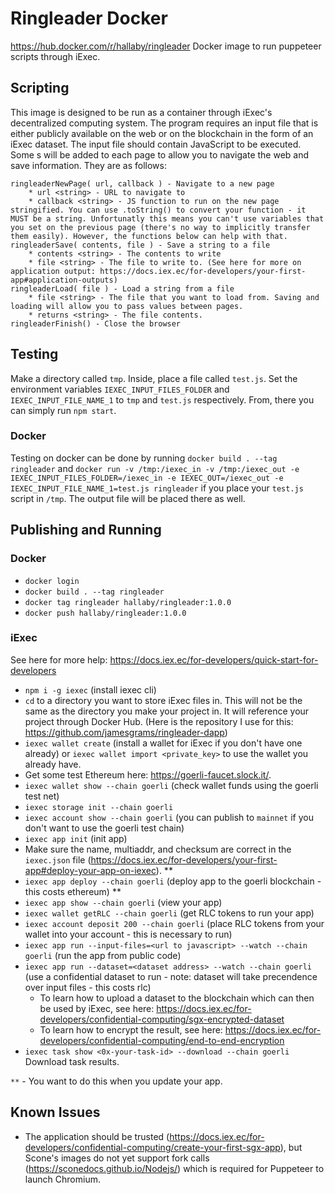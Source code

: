 # Ringleader Docker

https://hub.docker.com/r/hallaby/ringleader
Docker image to run puppeteer scripts through iExec.

## Scripting

This image is designed to be run as a container through iExec's decentralized computing system. The program requires an input file that is either publicly available on the web or on the blockchain in the form of an iExec dataset. The input file should contain JavaScript to be executed. Some s will be added to each page to allow you to navigate the web and save information. They are as follows:

```
ringleaderNewPage( url, callback ) - Navigate to a new page
    * url <string> - URL to navigate to
    * callback <string> - JS function to run on the new page stringified. You can use .toString() to convert your function - it MUST be a string. Unfortunatly this means you can't use variables that you set on the previous page (there's no way to implicitly transfer them easily). However, the functions below can help with that.
ringleaderSave( contents, file ) - Save a string to a file
    * contents <string> - The contents to write
    * file <string> - The file to write to. (See here for more on application output: https://docs.iex.ec/for-developers/your-first-app#application-outputs)
ringleaderLoad( file ) - Load a string from a file
    * file <string> - The file that you want to load from. Saving and loading will allow you to pass values between pages.
    * returns <string> - The file contents.
ringleaderFinish() - Close the browser
```

## Testing

Make a directory called `tmp`. Inside, place a file called `test.js`. Set the environment variables `IEXEC_INPUT_FILES_FOLDER` and `IEXEC_INPUT_FILE_NAME_1` to `tmp` and `test.js` respectively. From, there you can simply run `npm start`.

### Docker

Testing on docker can be done by running `docker build . --tag ringleader` and `docker run -v /tmp:/iexec_in -v /tmp:/iexec_out -e IEXEC_INPUT_FILES_FOLDER=/iexec_in -e IEXEC_OUT=/iexec_out -e IEXEC_INPUT_FILE_NAME_1=test.js ringleader` if you place your `test.js` script in `/tmp`. The output file will be placed there as well.

## Publishing and Running

### Docker

* `docker login`
* `docker build . --tag ringleader`
* `docker tag ringleader hallaby/ringleader:1.0.0`
* `docker push hallaby/ringleader:1.0.0`

### iExec

See here for more help: https://docs.iex.ec/for-developers/quick-start-for-developers

* `npm i -g iexec` (install iexec cli)
* `cd` to a directory you want to store iExec files in. This will not be the same as the directory you make your project in. It will reference your project through Docker Hub. (Here is the repository I use for this: https://github.com/jamesgrams/ringleader-dapp)
* `iexec wallet create` (install a wallet for iExec if you don't have one already) or `iexec wallet import <private_key>` to use the wallet you already have.
* Get some test Ethereum here: https://goerli-faucet.slock.it/.
* `iexec wallet show --chain goerli` (check wallet funds using the goerli test net)
* `iexec storage init --chain goerli`
* `iexec account show --chain goerli` (you can publish to `mainnet` if you don't want to use the goerli test chain)
* `iexec app init` (init app)
* Make sure the name, multiaddr, and checksum are correct in the `iexec.json` file (https://docs.iex.ec/for-developers/your-first-app#deploy-your-app-on-iexec). **
* `iexec app deploy --chain goerli` (deploy app to the goerli blockchain - this costs ethereum) **
* `iexec app show --chain goerli` (view your app)
* `iexec wallet getRLC --chain goerli` (get RLC tokens to run your app)
* `iexec account deposit 200 --chain goerli` (place RLC tokens from your wallet into your account - this is necessary to run)
* `iexec app run --input-files=<url to javascript> --watch --chain goerli` (run the app from public code)
* `iexec app run --dataset=<dataset address> --watch --chain goerli` (use a confidential dataset to run - note: dataset will take precendence over input files - this costs rlc)
    * To learn how to upload a dataset to the blockchain which can then be used by iExec, see here: https://docs.iex.ec/for-developers/confidential-computing/sgx-encrypted-dataset
    * To learn how to encrypt the result, see here: https://docs.iex.ec/for-developers/confidential-computing/end-to-end-encryption
* `iexec task show <0x-your-task-id> --download --chain goerli` Download task results.

`**` - You want to do this when you update your app.

## Known Issues

* The application should be trusted (https://docs.iex.ec/for-developers/confidential-computing/create-your-first-sgx-app), but Scone's images do not yet support fork calls (https://sconedocs.github.io/Nodejs/) which is required for Puppeteer to launch Chromium.
